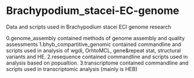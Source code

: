 # Brachypodium_stacei-EC-genome
Data and scripts used in Brachypodium stacei ECI genome research

0.genome_assembly contained methods of genome assembly and quality assessments
1.bhyb_compartitive_genomic contained commandline and scripts used in analysis of wgdi, OrhtoMCL, gene&repeat stat, structural variants and HE.
2.resequence contained commandline and scripts used in analysis based on popualtion.
3.transcriptome contained commandline and scripts used in transcriptomic analysis (mainly is HEB)

